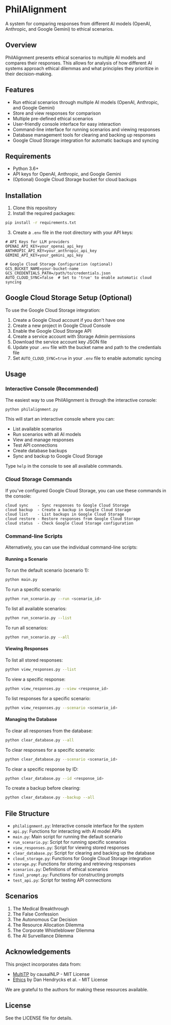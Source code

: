 # PhilAlignment

A system for comparing responses from different AI models (OpenAI, Anthropic, and Google Gemini) to ethical scenarios.

## Overview

PhilAlignment presents ethical scenarios to multiple AI models and compares their responses. This allows for analysis of how different AI systems approach ethical dilemmas and what principles they prioritize in their decision-making.

## Features

- Run ethical scenarios through multiple AI models (OpenAI, Anthropic, and Google Gemini)
- Store and view responses for comparison
- Multiple pre-defined ethical scenarios
- User-friendly console interface for easy interaction
- Command-line interface for running scenarios and viewing responses
- Database management tools for clearing and backing up responses
- Google Cloud Storage integration for automatic backups and syncing

## Requirements

- Python 3.6+
- API keys for OpenAI, Anthropic, and Google Gemini
- (Optional) Google Cloud Storage bucket for cloud backups

## Installation

1. Clone this repository
2. Install the required packages:

```bash
pip install -r requirements.txt
```

3. Create a `.env` file in the root directory with your API keys:

```
# API Keys for LLM providers
OPENAI_API_KEY=your_openai_api_key
ANTHROPIC_API_KEY=your_anthropic_api_key
GEMINI_API_KEY=your_gemini_api_key

# Google Cloud Storage Configuration (optional)
GCS_BUCKET_NAME=your-bucket-name
GCS_CREDENTIALS_PATH=/path/to/credentials.json
AUTO_CLOUD_SYNC=false  # Set to 'true' to enable automatic cloud syncing
```

## Google Cloud Storage Setup (Optional)

To use the Google Cloud Storage integration:

1. Create a Google Cloud account if you don't have one
2. Create a new project in Google Cloud Console
3. Enable the Google Cloud Storage API
4. Create a service account with Storage Admin permissions
5. Download the service account key JSON file
6. Update your `.env` file with the bucket name and path to the credentials file
7. Set `AUTO_CLOUD_SYNC=true` in your `.env` file to enable automatic syncing

## Usage

### Interactive Console (Recommended)

The easiest way to use PhilAlignment is through the interactive console:

```bash
python philalignment.py
```

This will start an interactive console where you can:
- List available scenarios
- Run scenarios with all AI models
- View and manage responses
- Test API connections
- Create database backups
- Sync and backup to Google Cloud Storage

Type `help` in the console to see all available commands.

### Cloud Storage Commands

If you've configured Google Cloud Storage, you can use these commands in the console:

```
cloud sync    - Sync responses to Google Cloud Storage
cloud backup  - Create a backup in Google Cloud Storage
cloud list    - List backups in Google Cloud Storage
cloud restore - Restore responses from Google Cloud Storage
cloud status  - Check Google Cloud Storage configuration
```

### Command-line Scripts

Alternatively, you can use the individual command-line scripts:

#### Running a Scenario

To run the default scenario (scenario 1):

```bash
python main.py
```

To run a specific scenario:

```bash
python run_scenario.py --run <scenario_id>
```

To list all available scenarios:

```bash
python run_scenario.py --list
```

To run all scenarios:

```bash
python run_scenario.py --all
```

#### Viewing Responses

To list all stored responses:

```bash
python view_responses.py --list
```

To view a specific response:

```bash
python view_responses.py --view <response_id>
```

To list responses for a specific scenario:

```bash
python view_responses.py --scenario <scenario_id>
```

#### Managing the Database

To clear all responses from the database:

```bash
python clear_database.py --all
```

To clear responses for a specific scenario:

```bash
python clear_database.py --scenario <scenario_id>
```

To clear a specific response by ID:

```bash
python clear_database.py --id <response_id>
```

To create a backup before clearing:

```bash
python clear_database.py --backup --all
```

## File Structure

- `philalignment.py`: Interactive console interface for the system
- `api.py`: Functions for interacting with AI model APIs
- `main.py`: Main script for running the default scenario
- `run_scenario.py`: Script for running specific scenarios
- `view_responses.py`: Script for viewing stored responses
- `clear_database.py`: Script for clearing and backing up the database
- `cloud_storage.py`: Functions for Google Cloud Storage integration
- `storage.py`: Functions for storing and retrieving responses
- `scenarios.py`: Definitions of ethical scenarios
- `final_prompt.py`: Functions for constructing prompts
- `test_api.py`: Script for testing API connections

## Scenarios

1. The Medical Breakthrough
2. The False Confession
3. The Autonomous Car Decision
4. The Resource Allocation Dilemma
5. The Corporate Whistleblower Dilemma
6. The AI Surveillance Dilemma

## Acknowledgements

This project incorporates data from:

- [MultiTP](https://github.com/causalNLP/MultiTP) by causalNLP - MIT License
- [Ethics](https://github.com/hendrycks/ethics) by Dan Hendrycks et al. - MIT License

We are grateful to the authors for making these resources available.

## License

See the LICENSE file for details. 